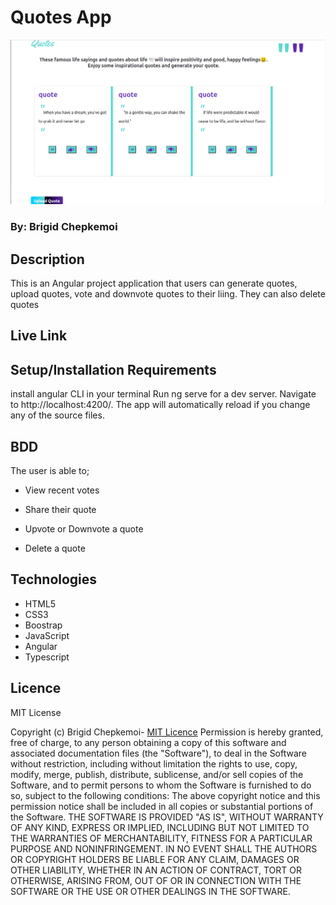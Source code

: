 # Quotes App

![Project Image](src/assets/quotesapp.png)

### By: Brigid Chepkemoi



## Description

This is an Angular project application that users can generate quotes, upload quotes, vote and downvote quotes to their liing. They can also delete quotes

## Live Link

## Setup/Installation Requirements
install angular CLI in your terminal
Run ng serve for a dev server. Navigate to http://localhost:4200/. The app will automatically reload if you change any of the source files.

## BDD

The user is able to;

- View recent votes

- Share their quote

- Upvote or Downvote a quote

- Delete a quote

## Technologies

- HTML5
- CSS3
- Boostrap
- JavaScript
- Angular
- Typescript

## Licence

MIT License

Copyright (c) Brigid Chepkemoi- [MIT Licence](LICENSE)
Permission is hereby granted, free of charge, to any person obtaining a copy
of this software and associated documentation files (the "Software"), to deal
in the Software without restriction, including without limitation the rights
to use, copy, modify, merge, publish, distribute, sublicense, and/or sell
copies of the Software, and to permit persons to whom the Software is
furnished to do so, subject to the following conditions:
The above copyright notice and this permission notice shall be included in all
copies or substantial portions of the Software.
THE SOFTWARE IS PROVIDED "AS IS", WITHOUT WARRANTY OF ANY KIND, EXPRESS OR
IMPLIED, INCLUDING BUT NOT LIMITED TO THE WARRANTIES OF MERCHANTABILITY,
FITNESS FOR A PARTICULAR PURPOSE AND NONINFRINGEMENT. IN NO EVENT SHALL THE
AUTHORS OR COPYRIGHT HOLDERS BE LIABLE FOR ANY CLAIM, DAMAGES OR OTHER
LIABILITY, WHETHER IN AN ACTION OF CONTRACT, TORT OR OTHERWISE, ARISING FROM,
OUT OF OR IN CONNECTION WITH THE SOFTWARE OR THE USE OR OTHER DEALINGS IN THE
SOFTWARE.